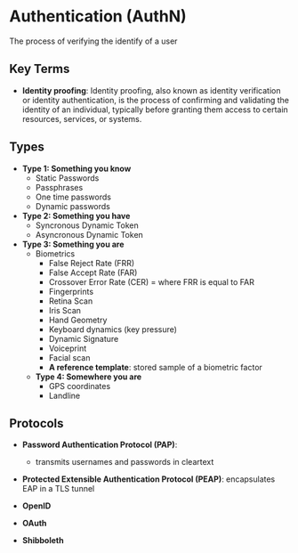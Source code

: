 # Authentication (AuthN)
The process of verifying the identify of a user


## Key Terms
- **Identity proofing**: Identity proofing, also known as identity verification or identity authentication, is the process of confirming and validating the identity of an individual, typically before granting them access to certain resources, services, or systems.
  
## Types
- **Type 1: Something you know**
  - Static Passwords
  - Passphrases
  - One time passwords
  - Dynamic passwords
- **Type 2: Something you have**
  - Syncronous Dynamic Token
  - Asyncronous Dynamic Token
- **Type 3: Something you are**
  - Biometrics
    - False Reject Rate (FRR)
    - False Accept Rate (FAR)
    - Crossover Error Rate (CER) = where FRR is equal to FAR
    - Fingerprints
    - Retina Scan
    - Iris Scan
    - Hand Geometry
    - Keyboard dynamics (key pressure)
    - Dynamic Signature
    - Voiceprint
    - Facial scan
    - **A reference template**: stored sample of a biometric factor
  - **Type 4: Somewhere you are**
    - GPS coordinates
    - Landline
      
## Protocols

- **Password Authentication Protocol (PAP)**:
  - transmits usernames and passwords in cleartext


- **Protected Extensible Authentication Protocol (PEAP)**: encapsulates EAP in a TLS tunnel
- **OpenID**
- **OAuth**
- **Shibboleth**
